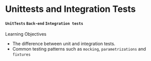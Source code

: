 # Unittests and Integration Tests
#### `UnitTests` `Back-end` `Integration tests`

Learning Objectives

- The difference between unit and integration tests.
- Common testing patterns such as `mocking`, `parametrizations` and `fixtures`